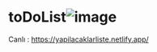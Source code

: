# toDoList![image](https://user-images.githubusercontent.com/65858349/226120418-abfd65e7-9ba7-4039-871d-a334d31d81d4.png)


Canlı : https://yapilacaklarliste.netlify.app/
